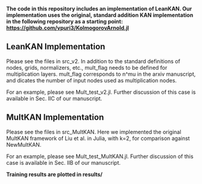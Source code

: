 **The code in this repository includes an implementation of LeanKAN. Our implementation uses the original, standard addition KAN implementation in the following repository as a starting point: https://github.com/vpuri3/KolmogorovArnold.jl**

## LeanKAN Implementation
Please see the files in src_v2. In addition to the standard definitions of nodes, grids, normalizers, etc., mult_flag needs to be defined for multiplication layers. mult_flag corresponds to n^mu in the arxiv manuscript, and dicates the number of input nodes used as multiplication nodes.

For an example, please see Mult_test_v2.jl. Further discussion of this case is available in Sec. IIC of our manuscript.

## MultKAN Implementation
Please see the files in src_MultKAN. Here we implemented the original MultKAN framework of Liu et al. in Julia, with k=2, for comparison against NewMultKAN. 

For an example, please see Mult_test_MultKAN.jl. Further discussion of this case is available in Sec. IIB of our manuscript.

**Training results are plotted in results/**